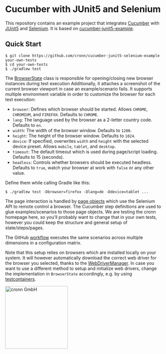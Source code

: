 # Cucumber with JUnit5 and Selenium

This repository contains an example project that integrates [Cucumber](https://cucumber.io/) with [JUnit5](https://junit.org/junit5/) and [Selenium](https://www.selenium.dev/). It is based on [cucumber-junit5-example](https://github.com/cronn/cucumber-junit5-example).

## Quick Start

```shell
$ git clone https://github.com/cronn/cucumber-junit5-selenium-example your-own-tests
$ cd your-own-tests
$ ./gradlew test
```

The [BrowserState](https://github.com/cronn/cucumber-junit5-selenium-example/blob/main/src/test/java/com/example/state/BrowserState.java) class is responsible for opening/closing new browser instances during test execution Additionally, it attaches a screenshot of the current browser viewport in case an example/scenario fails. It supports multiple environment variable in order to customize the browser for each test execution:

- `browser`: Defines which browser should be started. Allows `CHROME`, `CHROMIUM`, and `FIREFOX`. Defaults to `CHROME`.
- `lang`: The language used by the browser as a 2-letter country code. Defaults to `en`.
- `width`: The width of the browser window. Defaults to `1200`.
- `height`: The height of the browser window. Defaults to `1024`.
- `device`: If specified, overwrites `width` and `height` with the selected device preset. Allows `mobile`, `tablet`, and `desktop`.
- `timeout`: The default timeout which is used during page/script loading. Defaults to 15 (seconds).
- `headless`: Controls whether browsers should be executed headless. Defaults to `true`, watch your browser at work with `false` or any other value.

Define them while calling Gradle like this:

```shell
$ ./gradlew test -Dbrowser=firefox -Dlang=de -Ddevice=tablet ...
```

The page interaction is handled by [page objects](https://www.selenium.dev/documentation/en/guidelines_and_recommendations/page_object_models/) which use the Selenium API to remote control a browser. The Cucumber step definitions are used to glue examples/scenarios to those page objects. We are testing the cronn homepage here, so you'll probably want to change that in your own tests, however you could keep the structure and general setup of state/steps/pages.

The GitHub [workflow](https://github.com/cronn/cucumber-junit5-selenium-example/blob/main/.github/workflows/gradle.yml#L29-L33) executes the same scenarios across multiple dimensions in a configuration matrix.

Note that this setup relies on browsers which are installed locally on your system. It will however automatically download the correct web driver for the browser you selected, thanks to the [WebDriverManager](https://github.com/bonigarcia/webdrivermanager). In case you want to use a different method to setup and initialize web drivers, change the implementation in `BrowserState` accordingly, e.g. by using [testcontainers](https://www.testcontainers.org/modules/webdriver_containers/).

[<img src="https://www.cronn.de/img/logo_name_rgb_1200x630.png" alt="cronn GmbH" width="200"/>](https://www.cronn.de/)
